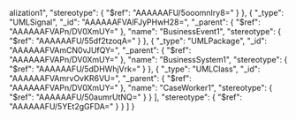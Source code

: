 alization1",
					"stereotype": {
						"$ref": "AAAAAAFU/5ooomnIry8="
					}
				},
				{
					"_type": "UMLSignal",
					"_id": "AAAAAAFVAlFJyPHwH28=",
					"_parent": {
						"$ref": "AAAAAAFVAPn/DV0XmUY="
					},
					"name": "BusinessEvent1",
					"stereotype": {
						"$ref": "AAAAAAFU/55df2tzoqA="
					}
				},
				{
					"_type": "UMLPackage",
					"_id": "AAAAAAFVAmCN0vJUfQY=",
					"_parent": {
						"$ref": "AAAAAAFVAPn/DV0XmUY="
					},
					"name": "BusinessSystem1",
					"stereotype": {
						"$ref": "AAAAAAFU/5dDHWhjVrk="
					}
				},
				{
					"_type": "UMLClass",
					"_id": "AAAAAAFVAmrvOvKR6VU=",
					"_parent": {
						"$ref": "AAAAAAFVAPn/DV0XmUY="
					},
					"name": "CaseWorker1",
					"stereotype": {
						"$ref": "AAAAAAFU/50aumrUtNQ="
					}
				}
			],
			"stereotype": {
				"$ref": "AAAAAAFU/5YEt2gGFDA="
			}
		}
	]
}                                                                                                                                                                                                                                                  